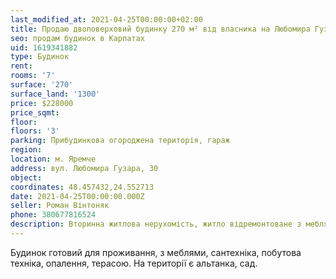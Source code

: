 ```yaml
---
last_modified_at: 2021-04-25T00:00:00+02:00
title: Продаю двоповерховий будинку 270 м² від власника на Любомира Гузара
seo: продам будинок в Карпатах
uid: 1619341882
type: Будинок
rent:
rooms: '7'
surface: '270'
surface_land: '1300'
price: $228000
price_sqmt:
floor:
floors: '3'
parking: Прибудинкова огороджена територія, гараж
region:
location: м. Яремче
address: вул. Любомира Гузара, 30
object:
coordinates: 48.457432,24.552713
date: 2021-04-25T00:00:00.000Z
seller: Роман Вінтоняк
phone: 380677816524
description: Вторинна житлова нерухомість, житло відремонтоване з меблями і технікою, придатне і готове для проживання
---
```


Будинок готовий для проживання, з меблями, сантехніка, побутова техніка, опалення, терасою. На території є альтанка, сад.
